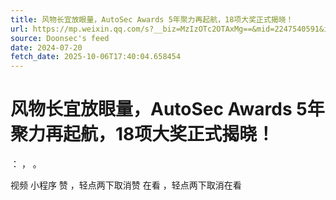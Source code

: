 ```yaml
---
title: 风物长宜放眼量，AutoSec Awards 5年聚力再起航，18项大奖正式揭晓！
url: https://mp.weixin.qq.com/s?__biz=MzIzOTc2OTAxMg==&mid=2247540591&idx=2&sn=912de8bd8da495ec05df4e00837fb48a
source: Doonsec's feed
date: 2024-07-20
fetch_date: 2025-10-06T17:40:04.658454
---
```


# 风物长宜放眼量，AutoSec Awards 5年聚力再起航，18项大奖正式揭晓！

：
，
。

视频
小程序
赞
，轻点两下取消赞
在看
，轻点两下取消在看